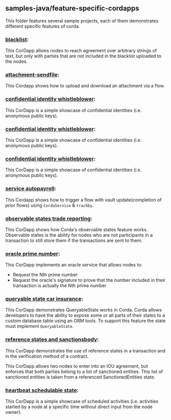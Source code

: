 ## samples-java/feature-specific-cordapps

This folder features several sample projects, each of them demonstrates different specific features of corda.

### [blacklist](./attachment-blacklist):
This CorDapp allows nodes to reach agreement over arbitrary strings of text, but only with parties that are not included in the blacklist uploaded to the nodes.

### [attachment-sendfile](./attachment-sendfile):
This Cordapp shows how to upload and download an attachment via a flow.

### [confidential identity whistleblower](./confidentialidentity-whistleblower):
This CorDapp is a simple showcase of confidential identities (i.e. anonymous public keys).

### [confidential identity whistleblower](./confidentialidentity-whistleblower):
This CorDapp is a simple showcase of confidential identities (i.e. anonymous public keys).

### [confidential identity whistleblower](./confidentialidentity-whistleblower):
This CorDapp is a simple showcase of confidential identities (i.e. anonymous public keys).

### [service autopayroll](./cordaservice-autopayroll):
This Cordapp shows how to trigger a flow with vault update(completion of prior flows) using `CordaService` & `trackby`.

### [observable states trade reporting](./observablestates-tradereporting):
This CorDapp shows how Corda's observable states feature works. Observable states is the ability for nodes who are not participants in a transaction to still store them if the transactions are sent to them.

### [oracle prime number](./oracle-primenumber):
This CorDapp implements an oracle service that allows nodes to:

* Request the Nth prime number
* Request the oracle's signature to prove that the number included in their transaction is actually the Nth prime number

### [queryable state car insurance](./queryablestate-carinsurance):
This CorDapp demonstrates QueryableState works in Corda. Corda allows developers to have the ability to expose some or all parts of their states to a custom database table using an ORM tools. To support this feature the state must implement `QueryableState`.

### [reference states and sanctionsbody](./referencestates-sanctionsbody):
This CorDapp demonstrates the use of reference states in a transaction and in the verification method of a contract.

This CorDapp allows two nodes to enter into an IOU agreement, but enforces that both parties belong to a list of sanctioned entities. This list of sanctioned entities is taken from a referenced SanctionedEntities state.

### [heartbeat schedulable state](./schedulablestate-heartbeat):
This CorDapp is a simple showcase of scheduled activities (i.e. activities started by a node at a specific time without direct input from the node owner).






